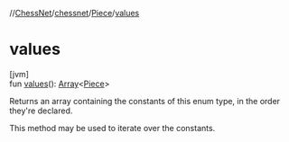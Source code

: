 //[ChessNet](../../../index.md)/[chessnet](../index.md)/[Piece](index.md)/[values](values.md)

# values

[jvm]\
fun [values](values.md)(): [Array](https://kotlinlang.org/api/latest/jvm/stdlib/kotlin/-array/index.html)&lt;[Piece](index.md)&gt;

Returns an array containing the constants of this enum type, in the order they're declared.

This method may be used to iterate over the constants.

